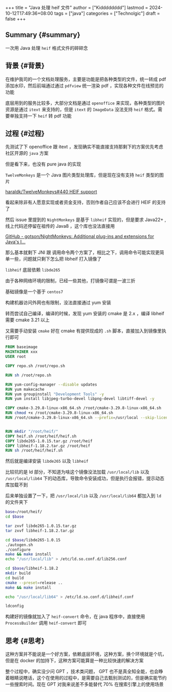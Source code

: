 +++
title = "Java 处理 heif 文件"
author = ["Kidddddddd"]
lastmod = 2024-10-12T17:49:36+08:00
tags = ["java"]
categories = ["Technolgic"]
draft = false
+++

## Summary {#summary}

一次用 Java 处理 `heif` 格式文件的碎碎念


## 背景 {#背景}

在维护我司的一个文档处理服务，主要是功能是把各种类型的文件，统一转成 pdf 添加水印，然后前端通过通过 `pdfview` 统一渲染 pdf ，实现各种文件在线预览的功能

底层用到的服务比较多，大部分文档是通过 `openoffice` 来实现，各种类型的图片资源是通过 `itext` 来支持的，但是 `itext` 的 `ImageData` 没法支持 `heif` 格式。需要单独支持一下 `heif` 转 pdf 功能


## 过程 {#过程}

先测试了下 openoffice 跟 itext  ，发现确实不能直接支持那剩下的方案优先考虑社区开源的 `java` 方案

但是看下来，也没有 pure java 的实现

`TwelveMonkeys` 是一个 Java 图片类型处理库，但是现在没有支持 `heif` 类型的图片

[haraldk/TwelveMonkeys#440 HEIF support](https://github.com/haraldk/TwelveMonkeys/issues/440)

看起来除非有人愿意实现或者资金支持，否则作者自己应该不会进行 HEIF 的支持了

然后 issue 里提到的 `NightMonkeys` 是基于 `libheif` 实现的，但是要求 Java22+ , 线上代码还停留在祖传的 Java8 ，这个库也没法直接用

[GitHub - gotson/NightMonkeys: Additional plug-ins and extensions for Java's I...](https://github.com/gotson/NightMonkeys)

那么基本就剩下 JNI 跟 调用命令两个方案了，相比之下，调用命令可能实现更简单一些，问题就只剩下怎么把 libheif 打入镜像了

`libheif` 底层依赖 `libde265`

由于各种网络环境的限制，已经一些其他，打镜像可谓是一波三折

基础镜像是一个基于 `centos7`

构建机器访问外网也有限制，没法直接通过 yum 安装

转而尝试自己编译，编译的时候，发现 yum 安装的 cmake 是 2.x  ，编译 libheif 需要 cmake 3.21 以上

又需要手动安装 `cmake`  好在 cmake 有提供现成的 `.sh` 脚本，直接加入到镜像里执行即可

```Dockerfile
FROM baseimage
MAINTAINER xxx
USER root

COPY repo.sh /root/repo.sh

RUN sh /root/repo.sh

RUN yum-config-manager --disable updates
RUN yum makecache
RUN yum groupinstall "Development Tools" -y
RUN yum install libjpeg-turbo-devel libpng-devel libtiff-devel -y

COPY cmake-3.29.8-linux-x86_64.sh /root/cmake-3.29.8-linux-x86_64.sh
RUN chmod +x /root/cmake-3.29.8-linux-x86_64.sh
RUN /root/cmake-3.29.8-linux-x86_64.sh --prefix=/usr/local --skip-license


RUN mkdir "/root/heif/"
COPY heif.sh /root/heif/heif.sh
COPY libde265-1.0.15.tar.gz /root/heif
COPY libheif-1.18.2.tar.gz /root/heif
RUN sh /root/heif/heif.sh
```

然后就是编译安装 `libde265` 以及 `libheif`

比较坑的是 ld 部分，不知道为啥这个镜像没法加载 `/usr/local/lib` 以及 `/usr/local/lib64` 下的动态库，导致命令安装成功，但是执行会报错，提示动态库加载不到

后来单独设置了一下，把 `/usr/local/lib` 以及 `/usr/local/lib64`  都加入到 `ld`  的文件夹下

```sh
base=/root/heif/
cd $base

tar zxvf libde265-1.0.15.tar.gz
tar zxvf libheif-1.18.2.tar.gz

cd $base/libde265-1.0.15
./autogen.sh
./configure
make && make install
echo "/usr/local/lib" > /etc/ld.so.conf.d/lib256.conf

cd $base/libheif-1.18.2
mkdir build
cd build
cmake --preset=release ..
make && make install

echo "/usr/local/lib64" > /etc/ld.so.conf.d/libheif.conf

ldconfig
```

构建好的镜像就加入了 `heif-convert` 命令，在 java 程序中，直接使用 `ProcessBuilder` 调用 `heif-convert`  即可


## 思考 {#思考}

这种方案并不能说是一个好方案，依赖底层环境，这种方案，换个环境就是个坑，但是在 docker 的加持下，这种方案可能算是一种比较快速的解决方案

整个过程中，确实没少问 GPT ，技术类问题， GPT 也不是真全知全能，也会睁着眼睛说瞎话，这个在使用的过程中，是需要自己去甄别测试的，但是确实能节约一些搜索时间。现在 GPT 对我来说差不多能替代 70% 在搜索引擎上的使用场景
